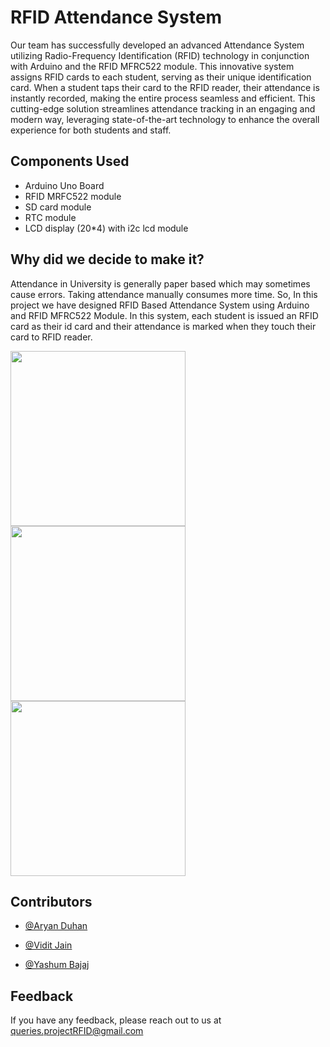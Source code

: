 
# RFID Attendance System

Our team has successfully developed an advanced Attendance System utilizing Radio-Frequency Identification (RFID) technology in conjunction with Arduino and the RFID MFRC522 module. This innovative system assigns RFID cards to each student, serving as their unique identification card. When a student taps their card to the RFID reader, their attendance is instantly recorded, making the entire process seamless and efficient. This cutting-edge solution streamlines attendance tracking in an engaging and modern way, leveraging state-of-the-art technology to enhance the overall experience for both students and staff.





## Components Used

- Arduino Uno Board
- RFID MRFC522 module
- SD card module
- RTC module
- LCD display (20*4) with i2c lcd module


## Why did we decide to make it?

Attendance in University is generally paper based which may sometimes cause errors. Taking attendance manually consumes more time. So, In this project we have designed RFID Based Attendance System using Arduino and RFID MFRC522 Module. In this system, each student is issued an RFID card as their id card and their attendance is marked when they touch their card to RFID reader.

<img src = "https://user-images.githubusercontent.com/130309685/234964475-7d81765a-4e4c-47c9-8841-0cd8dd447df2.png" width = 280 height = 280> <img src = "https://user-images.githubusercontent.com/130309685/234965281-3a5c69f2-87cd-418e-b0d9-03498c65fc43.png" width = 280 height = 280> <img src = "https://user-images.githubusercontent.com/130309685/234965832-5474db27-afe1-4cef-89d5-278347c34786.jpg" width = 280 height = 280>



## Contributors

- [@Aryan Duhan](https://www.github.com/Hit4man47)

- [@Vidit Jain](https://www.github.com/viditjain17)

- [@Yashum Bajaj](https://www.github.com/yashumbajaj253)


## Feedback

If you have any feedback, please reach out to us at queries.projectRFID@gmail.com

